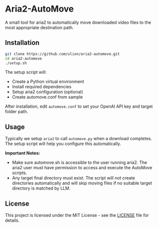 # Aria2-AutoMove

A small tool for aria2 to automatically move downloaded video files to the most appropriate destination path.

## Installation
```bash
git clone https://github.com/ulion/aria2-automove.git
cd aria2-automove
./setup.sh
```
The setup script will:
- Create a Python virtual environment
- Install required dependencies
- Setup aria2 configuration (optional)
- Create automove.conf from sample

After installation, edit `automove.conf` to set your OpenAI API key and target folder path.

## Usage
Typically we setup `aria2` to call `automove.py` when a download completes. The setup script will help you configure this automatically.

**Important Notes:** 
- Make sure automove.sh is accessible to the user running aria2. The aria2 user must have permission to access and execute the AutoMove scripts.
- Any target final directory must exist. The script will not create directories automatically and will skip moving files if no suitable target directory is matched by LLM.

## License

This project is licensed under the MIT License - see the [LICENSE](LICENSE) file for details.